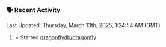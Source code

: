 ### 🗣 Recent Activity

<!--RECENT_ACTIVITY:last_update-->
Last Updated: Thursday, March 13th, 2025, 1:24:54 AM (GMT)
<!--RECENT_ACTIVITY:last_update_end-->
<!--RECENT_ACTIVITY:start-->
1. ⭐ Starred [dragonflydb/dragonfly](https://github.com/dragonflydb/dragonfly)<br>
<!--RECENT_ACTIVITY:end-->
